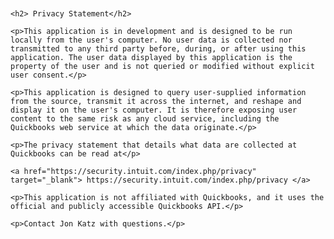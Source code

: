 <div style="max-width:800px;margin:auto;padding-top:100px;">

    <h2> Privacy Statement</h2>

    <p>This application is in development and is designed to be run locally from the user's computer. No user data is collected nor transmitted to any third party before, during, or after using this application. The user data displayed by this application is the property of the user and is not queried or modified without explicit user consent.</p>  

    <p>This application is designed to query user-supplied information from the source, transmit it across the internet, and reshape and display it on the user's computer. It is therefore exposing user content to the same risk as any cloud service, including the Quickbooks web service at which the data originate.</p>  

    <p>The privacy statement that details what data are collected at Quickbooks can be read at</p>  

    <a href="https://security.intuit.com/index.php/privacy" target="_blank"> https://security.intuit.com/index.php/privacy </a>

    <p>This application is not affiliated with Quickbooks, and it uses the official and publicly accessible Quickbooks API.</p>  

    <p>Contact Jon Katz with questions.</p>  

</div>




















